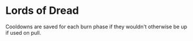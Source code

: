 # Lords of Dread

Cooldowns are saved for each burn phase if they wouldn't otherwise be up if used on pull.